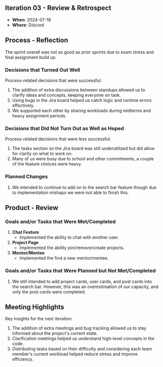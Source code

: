 ## Iteration 03 - Review & Retrospect

* **When**: 2024-07-19
* **Where**: Discord

## Process - Reflection

The sprint overall was not as good as prior sprints due to exam stress and final assignment build up.

### Decisions that Turned Out Well

Process-related decisions that were successful:

1. The addition of extra discussions between standups allowed us to clarify ideas and concepts, keeping everyone on task.
2. Using bugs in the Jira board helped us catch logic and runtime errors effectively.
3. We supported each other by sharing workloads during midterms and heavy assignment periods.

### Decisions that Did Not Turn Out as Well as Hoped

Process-related decisions that were less successful:

1. The tasks section on the Jira board was still underutilized but did allow for clarity on what to work on.
2. Many of us were busy due to school and other commitments, a couple of the feature choices were heavy.

### Planned Changes

1. We intended to continue to add on to the search bar feature though due to implementation mishaps we were not able to finish this.

## Product - Review

### Goals and/or Tasks that Were Met/Completed

1. **Chat Feature**
   - Implemented the ability to chat with another user.
2. **Project Page**
   - Implemented the ability join/remove/create projects.
3. **Mentor/Mentee**
   - Implemented the find a new mentor/mentee.

### Goals and/or Tasks that Were Planned but Not Met/Completed

1. We still intended to add project cards, user cards, and post cards into the search bar. However, this was an overestimation of our capacity, and only the post cards were completed.

## Meeting Highlights

Key insights for the next iteration:

1. The addition of extra meetings and bug tracking allowed us to stay informed about the project's current state.
2. Clarification meetings helped us understand high-level concepts in the code.
3. Distributing tasks based on their difficulty and considering each team member's current workload helped reduce stress and improve efficiency.
